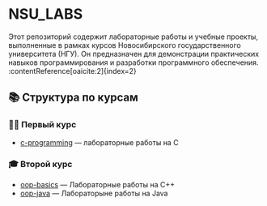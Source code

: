 # NSU_LABS

Этот репозиторий содержит лабораторные работы и учебные проекты, выполненные в рамках курсов Новосибирского государственного университета (НГУ). Он предназначен для демонстрации практических навыков программирования и разработки программного обеспечения.&#8203;:contentReference[oaicite:2]{index=2}

## 📚 Структура по курсам

### 🧑‍🎓 Первый курс

- [c-programming](https://github.com/chpsdsh/NSU_LABS/tree/main/c-programming) — лабораторные работы на C

### 🎓 Второй курс

- [oop-basics](https://github.com/chpsdsh/NSU_LABS/tree/main/oop-basics) — Лабораторные работы на C++
- [oop-java](https://github.com/chpsdsh/NSU_LABS/tree/main/oop-java) — Лабораторыне работы на Java

